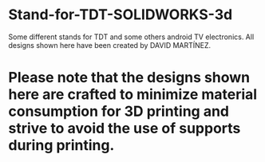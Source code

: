 # Stand-for-TDT-SOLIDWORKS-3d
Some different stands for TDT and some others android TV electronics.
All designs shown here have been created by DAVID MARTÍNEZ.

# Please note that the designs shown here are crafted to minimize material consumption for 3D printing and strive to avoid the use of supports during printing.
